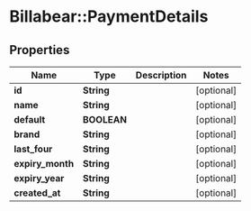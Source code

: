 # Billabear::PaymentDetails

## Properties
Name | Type | Description | Notes
------------ | ------------- | ------------- | -------------
**id** | **String** |  | [optional] 
**name** | **String** |  | [optional] 
**default** | **BOOLEAN** |  | [optional] 
**brand** | **String** |  | [optional] 
**last_four** | **String** |  | [optional] 
**expiry_month** | **String** |  | [optional] 
**expiry_year** | **String** |  | [optional] 
**created_at** | **String** |  | [optional] 

